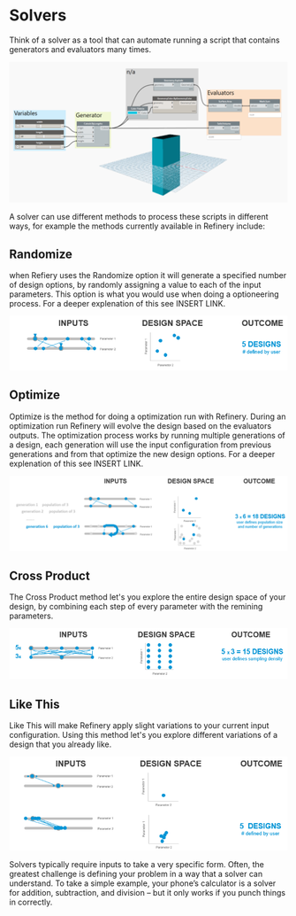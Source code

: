 # Solvers

Think of a solver as a tool that can automate running a script that contains generators and evaluators many times.

![Refinery's Randomize method](Images/5_04_solver-dynamo.png)

A solver can use different methods to process these scripts in different ways, for example the methods currently available in Refinery include:

## Randomize
when Refiery uses the Randomize option it will generate a specified number of design options, by randomly assigning a value to each of the input parameters. This option is what you would use when doing a optioneering process. For a deeper explenation of this see INSERT LINK.

![Refinery's Randomize method](Images/5_04_randomize.png)
## Optimize
Optimize is the method for doing a optimization run with Refinery. During an optimization run Refinery will evolve the design based on the evaluators outputs. The optimization process works by running multiple generations of a design, each generation will use the input configuration from previous generations and from that optimize the new design options. For a deeper explenation of this see INSERT LINK.

![Refinery's Randomize method](Images/5_04_optimize.png)
## Cross Product
The Cross Product method let's you explore the entire design space of your design, by combining each step of every parameter with the remining parameters.

![Refinery's Randomize method](Images/5_04_cross_product.png)
## Like This
Like This will make Refinery apply slight variations to your current input configuration. Using this method let's you explore different variations of a design that you already like.

![Refinery's Randomize method](Images/5_04_like_this.png)

Solvers typically require inputs to take a very specific form. Often, the greatest challenge is defining your problem in a way that a solver can understand. To take a simple example, your phone’s calculator is a solver for addition, subtraction, and division – but it only works if you punch things in correctly.